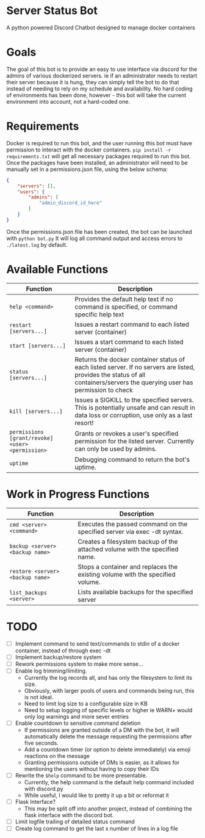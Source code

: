 # Server Status Bot
A python powered Discord Chatbot designed to manage docker containers

Goals
===
The goal of this bot is to provide an easy to use interface via discord for the admins of various dockerized servers.
ie if an administrator needs to restart their server because it is hung, they can simply tell the bot to do that instead of needing to rely on my schedule and availability.
No hard coding of environments has been done, however - this bot will take the current environment into account, not a hard-coded one.

Requirements
===
Docker is required to run this bot, and the user running this bot must have permission to interact with the docker containers.
`pip install -r requirements.txt` will get all necessary packages required to run this bot.
Once the packages have been installed, an administrator will need to be manually set in a permissions.json file, using the below schema:
```json
{
    "servers": [],
    "users": {
        "admins": [
            "admin_discord_id_here"
        ]
    }
}
```
Once the permissions.json file has been created, the bot can be launched with `python bot.py`
It will log all command output and access errors to `./latest.log` by default. 


Available Functions
===
 Function | Description 
---|---
`help <command>` | Provides the default help text if no command is specified, or command specific help text
`restart [servers...]` | Issues a restart command to each listed server (container)
`start [servers...]` | Issues a start command to each listed server (container)
`status [servers...]` | Returns the docker container status of each listed server.  If no servers are listed, provides the status of all containers/servers the querying user has permission to check
`kill [servers...]` | Issues a SIGKILL to the specified servers.  This is potentially unsafe and can result in data loss or corruption, use only as a last resort!
`permissions [grant/revoke] <user> <permission>` | Grants or revokes a user's specified permission for the listed server.  Currently can only be used by admins.
`uptime` | Debugging command to return the bot's uptime.


Work in Progress Functions
===
Function | Description
---|---
`cmd <server> <command>` | Executes the passed command on the specified server via exec -dt syntax.
`backup <server> <backup name>` | Creates a filesystem backup of the attached volume with the specified name.
`restore <server> <backup name>` | Stops a container and replaces the existing volume with the specified volume.
`list_backups <server>` | Lists available backups for the specified server

TODO
===
- [ ] Implement command to send text/commands to stdin of a docker container, instead of through exec -dt
- [ ] Implement backup/restore system
- [ ] Rework permissions system to make more sense...
- [ ] Enable log trimming/limiting.
    - Currently the log records all, and has only the filesystem to limit its size.
    - Obviously, with larger pools of users and commands being run, this is not ideal.
    - Need to limit log size to a configurable size in KB
    - Need to setup logging of specific levels or higher ie WARN+ would only log warnings and more sever entries
- [ ] Enable countdown to sensitive command deletion
    - If permissions are granted outside of a DM with the bot, it will automatically delete the message requesting the permissions after five seconds.
    - Add a countdown timer (or option to delete immediately) via emoji reactions on the message
    - Granting permissions outside of DMs is easier, as it allows for mentioning the users without having to copy their IDs
- [ ] Rewrite the `$help` command to be more presentable.
    - Currently, the help command is the default help command included with discord.py
    - While useful, I would like to pretty it up a bit or reformat it
- [ ] Flask Interface?
    - This may be split off into another project, instead of combining the flask interface with the discord bot.
- [ ] Limit logfile trailing of detailed status command
- [ ] Create log command to get the last x number of lines in a log file
